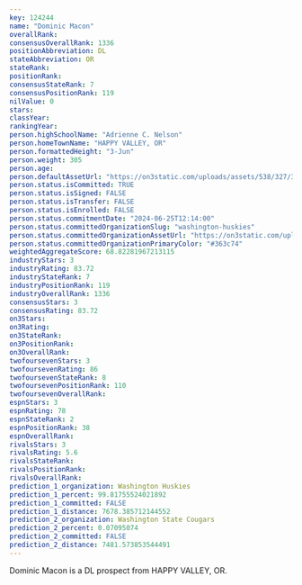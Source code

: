 ```yaml
---
key: 124244
name: "Dominic Macon"
overallRank: 
consensusOverallRank: 1336
positionAbbreviation: DL
stateAbbreviation: OR
stateRank: 
positionRank: 
consensusStateRank: 7
consensusPositionRank: 119
nilValue: 0
stars: 
classYear: 
rankingYear: 
person.highSchoolName: "Adrienne C. Nelson"
person.homeTownName: "HAPPY VALLEY, OR"
person.formattedHeight: "3-Jun"
person.weight: 305
person.age: 
person.defaultAssetUrl: "https://on3static.com/uploads/assets/538/327/327538.png"
person.status.isCommitted: TRUE
person.status.isSigned: FALSE
person.status.isTransfer: FALSE
person.status.isEnrolled: FALSE
person.status.commitmentDate: "2024-06-25T12:14:00"
person.status.committedOrganizationSlug: "washington-huskies"
person.status.committedOrganizationAssetUrl: "https://on3static.com/uploads/assets/343/150/150343.svg"
person.status.committedOrganizationPrimaryColor: "#363c74"
weightedAggregateScore: 68.82281967213115
industryStars: 3
industryRating: 83.72
industryStateRank: 7
industryPositionRank: 119
industryOverallRank: 1336
consensusStars: 3
consensusRating: 83.72
on3Stars: 
on3Rating: 
on3StateRank: 
on3PositionRank: 
on3OverallRank: 
twofoursevenStars: 3
twofoursevenRating: 86
twofoursevenStateRank: 8
twofoursevenPositionRank: 110
twofoursevenOverallRank: 
espnStars: 3
espnRating: 78
espnStateRank: 2
espnPositionRank: 38
espnOverallRank: 
rivalsStars: 3
rivalsRating: 5.6
rivalsStateRank: 
rivalsPositionRank: 
rivalsOverallRank: 
prediction_1_organization: Washington Huskies
prediction_1_percent: 99.81755524021892
prediction_1_committed: FALSE
prediction_1_distance: 7678.385712144552
prediction_2_organization: Washington State Cougars
prediction_2_percent: 0.07095074
prediction_2_committed: FALSE
prediction_2_distance: 7481.573853544491
---
```

Dominic Macon is a DL prospect from HAPPY VALLEY, OR.